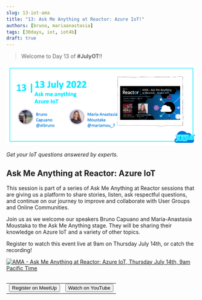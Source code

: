 ```yaml
---
slug: 13-iot-ama
title: "13: Ask Me Anything at Reactor: Azure IoT!"
authors: [bruno, mariaanastasia]
tags: [30days, iot, iot4b]
draft: true
---
```


<head>
  <meta name="twitter:url" content="https://julyot.dev/blog/13-iot-ama" />
  <meta name="twitter:title" content="AMA - Azure IoT" />
  <meta name="twitter:description" content="Ask Me Anything at Reactor: Azure IoT" />
  <meta name="twitter:image" content="https://julyot.dev/img/png/JulyOT-banner-13-ama-reactor.png" />
  <meta name="twitter:card" content="summary_large_image" />
  <meta name="twitter:creator" content="@jimbobbennett" />
  <meta name="twitter:site" content="@AzureAdvocates" /> 
  <link rel="canonical" href="https://julyot.dev/blog/13-iot-ama" />
</head>

> Welcome to Day 13 of **#JulyOT**!!

![Welcome banner](/img/png/JulyOT-banner-13-ama-reactor.png)

_Get your IoT questions answered by experts._

## Ask Me Anything at Reactor: Azure IoT

This session is part of a series of Ask Me Anything at Reactor sessions that are giving us a platform to share stories, listen, ask respectful questions, and continue on our journey to improve and collaborate with User Groups and Online Communities.

Join us as we welcome our speakers Bruno Capuano and Maria-Anastasia Moustaka to the Ask Me Anything stage. They will be sharing their knowledge on Azure IoT and a variety of other topics.

Register to watch this event live at 9am on Thursday July 14th, or catch the recording!

<a href='https://www.meetup.com/microsoft-reactor-redmond/events/285829306/'>
<img src='https://www.meetup.com/_next/image/?url=https%3A%2F%2Fsecure-content.meetupstatic.com%2Fimages%2Fclassic-events%2F505180518%2F676x380.webp&w=3840&q=75'  alt='AMA - Ask Me Anything at Reactor: Azure IoT, Thursday July 14th, 9am Pacific Time'/>
</a>&nbsp;

<table>
<tr style={{border:'0px', 'background-color':'#00000000'}}>
    <td style={{border:'0px', 'text-align': 'center'}}>
        <form action="https://www.meetup.com/microsoft-reactor-redmond/events/285829306/" target="_blank">
            <input type="submit" value="Register on MeetUp" class="clean-btn button button--primary margin-left--md"/>
        </form>
    </td>
    <td style={{border:'0px', 'text-align': 'center'}}>
        <form action="https://aka.ms/June23AMAAzureIoT" target="_blank">
            <input type="submit" value="Watch on YouTube" class="clean-btn button button--secondary margin-left--md"/>
        </form>
    </td>
</tr>
</table>
